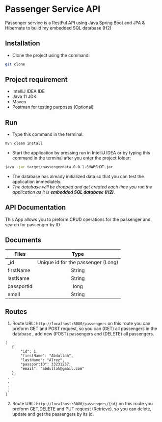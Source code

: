 # Passenger Service API 

Passenger service is a RestFul API using Java Spring Boot and JPA & Hibernate to build my embedded SQL database (H2)

## Installation

- Clone the project using the command:

```bash
git clone
```
## Project requirement 
- IntelliJ IDEA IDE
- Java 11 JDK 
- Maven
- Postman for testing purposes (Optional)

## Run
- Type this command in the terminal:
```bash
mvn clean install
```
- Start the application by pressing run in IntelliJ IDEA or by typing this command in the terminal after you enter the project folder:
```bash
java -jar target/passengerdata-0.0.1-SNAPSHOT.jar
```
- The database has already initialized data so that you can test the application immediately. 
- _The database will be dropped and get created each time you run the application as it is **embedded SQL database (H2)**._

## API Documentation

This App allows you to preform CRUD operations for the passenger and search for passenger by ID


## Documents

| Files  | Type |
| ------------- |:-------------:|
| _id      | Unique id for the passenger (Long)     |
| firstName      | String     |
| lastName      | String     |
| passportId      | long     |
| email      | String     |

## Routes

 1. Route URL: ```http://localhost:8080/passengers``` on this route you can preform GET and POST request, so you can (GET) all passengers in the database , add new (POST) passengers and (DELETE) all passengers.
 
 ```
 [
    {
        "id": 1,
        "firstName": "Abdullah",
        "lastName": "Alrez",
        "passportID": 33231237,
        "email": "abdullah@gmail.com"
    },
  .
  .
  .
  .
]
```
 
 2. Route URL: ```http://localhost:8080/passengers/{id}``` on this route you preform GET,DELETE and PUT request (Retrieve), so you can delete, update and get the passengers by its id.
 
 